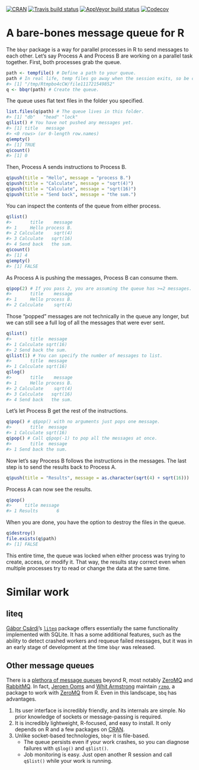 
<!-- README.md is generated from README.Rmd. Please edit that file -->

[![CRAN](https://www.r-pkg.org/badges/version/bbqr)](https://cran.r-project.org/package=bbqr)
[![Travis build
status](https://travis-ci.org/wlandau/bbqr.svg?branch=master)](https://travis-ci.org/wlandau/bbqr)
[![AppVeyor build
status](https://ci.appveyor.com/api/projects/status/github/wlandau/bbqr?branch=master&svg=true)](https://ci.appveyor.com/project/wlandau/bbqr)
[![Codecov](https://codecov.io/github/wlandau/bbqr/coverage.svg?branch=master)](https://codecov.io/github/wlandau/bbqr?branch=master)

# A bare-bones message queue for R

The `bbqr` package is a way for parallel processes in R to send messages
to each other. Let’s say Process A and Process B are working on a
parallel task together. First, both processes grab the queue.

``` r
path <- tempfile() # Define a path to your queue.
path # In real life, temp files go away when the session exits, so be careful.
#> [1] "/tmp/Rtmpbo4cCW/file111721549852"
q <- bbqr(path) # Create the queue.
```

The queue uses flat text files in the folder you specified.

``` r
list.files(q$path) # The queue lives in this folder.
#> [1] "db"   "head" "lock"
q$list() # You have not pushed any messages yet.
#> [1] title   message
#> <0 rows> (or 0-length row.names)
q$empty()
#> [1] TRUE
q$count()
#> [1] 0
```

Then, Process A sends instructions to Process B.

``` r
q$push(title = "Hello", message = "process B.")
q$push(title = "Calculate", message = "sqrt(4)")
q$push(title = "Calculate", message = "sqrt(16)")
q$push(title = "Send back", message = "the sum.")
```

You can inspect the contents of the queue from either process.

``` r
q$list()
#>       title    message
#> 1     Hello process B.
#> 2 Calculate    sqrt(4)
#> 3 Calculate   sqrt(16)
#> 4 Send back   the sum.
q$count()
#> [1] 4
q$empty()
#> [1] FALSE
```

As Process A is pushing the messages, Process B can consume them.

``` r
q$pop(2) # If you pass 2, you are assuming the queue has >=2 messages.
#>       title    message
#> 1     Hello process B.
#> 2 Calculate    sqrt(4)
```

Those “popped” messages are not technically in the queue any longer, but
we can still see a full log of all the messages that were ever sent.

``` r
q$list()
#>       title  message
#> 1 Calculate sqrt(16)
#> 2 Send back the sum.
q$list(1) # You can specify the number of messages to list.
#>       title  message
#> 1 Calculate sqrt(16)
q$log()
#>       title    message
#> 1     Hello process B.
#> 2 Calculate    sqrt(4)
#> 3 Calculate   sqrt(16)
#> 4 Send back   the sum.
```

Let’s let Process B get the rest of the instructions.

``` r
q$pop() # q$pop() with no arguments just pops one message.
#>       title  message
#> 1 Calculate sqrt(16)
q$pop() # Call q$pop(-1) to pop all the messages at once.
#>       title  message
#> 1 Send back the sum.
```

Now let’s say Process B follows the instructions in the messages. The
last step is to send the results back to Process A.

``` r
q$push(title = "Results", message = as.character(sqrt(4) + sqrt(16)))
```

Process A can now see the results.

``` r
q$pop()
#>     title message
#> 1 Results       6
```

When you are done, you have the option to destroy the files in the
queue.

``` r
q$destroy()
file.exists(q$path)
#> [1] FALSE
```

This entire time, the queue was locked when either process was trying to
create, access, or modify it. That way, the results stay correct even
when multiple processes try to read or change the data at the same time.

# Similar work

## liteq

[Gábor Csárdi](https://github.com/gaborcsardi)’s
[`liteq`](https://github.com/r-lib/liteq) package offers essentially the
same functionality implemented with SQLite. It has a some additional
features, such as the ability to detect crashed workers and requeue
failed messages, but it was in an early stage of development at the time
`bbqr` was released.

## Other message queues

There is a [plethora of message queues](http://queues.io/) beyond R,
most notably [ZeroMQ](http://zeromq.org) and
[RabbitMQ](https://www.rabbitmq.com/). In fact, [Jeroen
Ooms](http://github.com/jeroen) and [Whit
Armstrong](https://github.com/armstrtw) maintain
[`rzmq`](https://github.com/ropensci/rzmq), a package to work with
[ZeroMQ](http://zeromq.org) from R. Even in this landscape, `bbq` has
advantages.

1.  Its user interface is incredibly friendly, and its internals are
    simple. No prior knowledge of sockets or message-passing is
    required.
2.  It is incredibly lightweight, R-focused, and easy to install. It
    only depends on R and a few packages on
    [CRAN](https://cran.r-project.org).
3.  Unlike socket-based technologies, `bbqr` it is file-based.
      - The queue persists even if your work crashes, so you can
        diagnose failures with `q$log()` and `q$list()`.
      - Job monitoring is easy. Just open another R session and call
        `q$list()` while your work is running.
